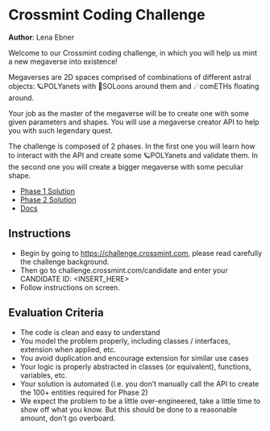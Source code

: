 # Crossmint Coding Challenge

**Author**: Lena Ebner

Welcome to our Crossmint coding challenge, in which you will help us mint a new megaverse into existence!

Megaverses are 2D spaces comprised of combinations of different astral objects: 🪐POLYanets with 🌙SOLoons around them and ☄comETHs floating around.

Your job as the master of the megaverse will be to create one with some given parameters and shapes. You will use a megaverse creator API to help you with such legendary quest.

The challenge is composed of 2 phases. In the first one you will learn how to interact with the API and create some 🪐POLYanets and validate them. In the second one you will create a bigger megaverse with some peculiar shape.

- [Phase 1 Solution](./01-phase/)
- [Phase 2 Solution](./02-phase/)
- [Docs](./docs/)

## Instructions

- Begin by going to https://challenge.crossmint.com, please read carefully the challenge background.
- Then go to challenge.crossmint.com/candidate and enter your CANDIDATE ID: <INSERT_HERE>
- Follow instructions on screen.

## Evaluation Criteria

- The code is clean and easy to understand
- You model the problem properly, including classes / interfaces, extension when applied, etc.
- You avoid duplication and encourage extension for similar use cases
- Your logic is properly abstracted in classes (or equivalent), functions, variables, etc.
- Your solution is automated (i.e. you don’t manually call the API to create the 100+ entities required for Phase 2)
- We expect the problem to be a little over-engineered, take a little time to show off what you know. But this should be done to a reasonable amount, don't go overboard.
